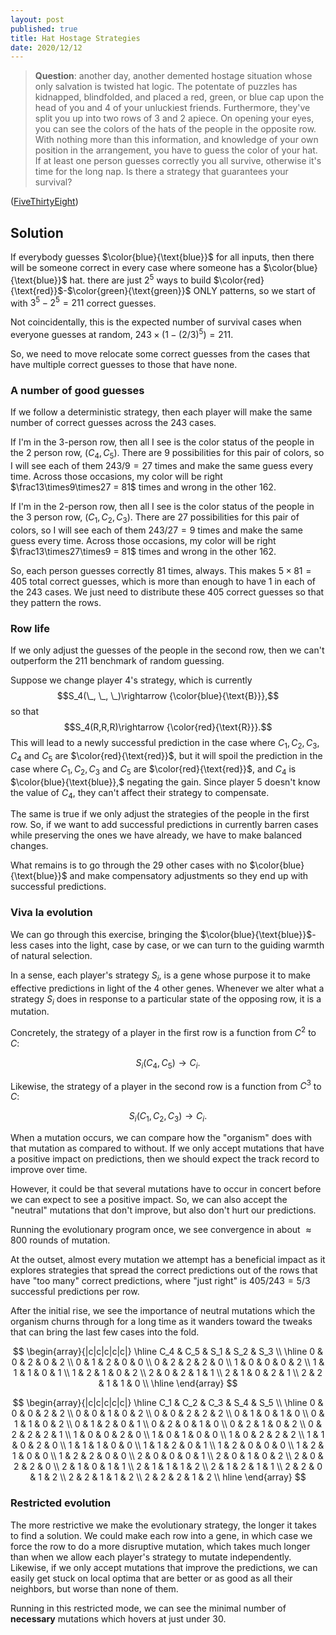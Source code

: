 ```yaml
---
layout: post
published: true
title: Hat Hostage Strategies
date: 2020/12/12
---
```


>**Question**: another day, another demented hostage situation whose only salvation is twisted hat logic. The potentate of puzzles has kidnapped, blindfolded, and placed a red, green, or blue cap upon the head of you and $4$ of your unluckiest friends. Furthermore, they've split you up into two rows of $3$ and $2$ apiece. On opening your eyes, you can see the colors of the hats of the people in the opposite row. With nothing more than this information, and knowledge of your own position in the arrangement, you have to guess the color of your hat. If at least one person guesses correctly you all survive, otherwise it's time for the long nap. Is there a strategy that guarantees your survival?

<!--more-->

([FiveThirtyEight](https://fivethirtyeight.com/features/how-high-can-you-count-with-menorah-math/))

## Solution

If everybody guesses $\color{blue}{\text{blue}}$ for all inputs, then there will be someone correct in every case where someone has a $\color{blue}{\text{blue}}$ hat. there are just $2^5$ ways to build $\color{red}{\text{red}}$-$\color{green}{\text{green}}$ ONLY patterns, so we start of with $3^5 - 2^5 = 211$ correct guesses.

Not coincidentally, this is the expected number of survival cases when everyone guesses at random, $243\times(1-(2/3)^5) = 211$.

So, we need to move relocate some correct guesses from the cases that have multiple correct guesses to those that have none. 

### A number of good guesses

If we follow a deterministic strategy, then each player will make the same number of correct guesses across the $243$ cases.

If I'm in the $3$-person row, then all I see is the color status of the people in the $2$ person row, $\left(C_4, C_5\right).$ There are $9$ possibilities for this pair of colors, so I will see each of them $243/9=27$ times and make the same guess every time. Across those occasions, my color will be right $\frac13\times9\times27 = 81$ times and wrong in the other $162.$

If I'm in the $2$-person row, then all I see is the color status of the people in the $3$ person row, $\left(C_1, C_2, C_3\right).$ There are $27$ possibilities for this pair of colors, so I will see each of them $243/27=9$ times and make the same guess every time. Across those occasions, my color will be right $\frac13\times27\times9 = 81$ times and wrong in the other $162.$

So, each person guesses correctly $81$ times, always. This makes $5\times81=405$ total correct guesses, which is more than enough to have $1$ in each of the $243$ cases. We just need to distribute these 405 correct guesses so that they pattern the rows.

### Row life

If we only adjust the guesses of the people in the second row, then we can't outperform the $211$ benchmark of random guessing. 

Suppose we change player $4$'s strategy, which is currently $$S_4(\_, \_, \_)\rightarrow {\color{blue}{\text{B}}},$$ so that $$S_4(R,R,R)\rightarrow {\color{red}{\text{R}}}.$$ This will lead to a newly successful prediction in the case where $C_1, C_2, C_3,$ $C_4$ and $C_5$ are $\color{red}{\text{red}}$, but it will spoil the prediction in the case where $C_1, C_2, C_3$ and $C_5$ are $\color{red}{\text{red}}$, and $C_4$ is $\color{blue}{\text{blue}},$ negating the gain. Since player $5$ doesn't know the value of $C_4,$ they can't affect their strategy to compensate.

The same is true if we only adjust the strategies of the people in the first row. So, if we want to add successful predictions in currently barren cases while preserving the ones we have already, we have to make balanced changes.

What remains is to go through the $29$ other cases with no $\color{blue}{\text{blue}}$ and make compensatory adjustments so they end up with successful predictions.

### Viva la evolution

We can go through this exercise, bringing the $\color{blue}{\text{blue}}$-less cases into the light, case by case, or we can turn to the guiding warmth of natural selection. 

In a sense, each player's strategy $S_i,$ is a gene whose purpose it to make effective predictions in light of the $4$ other genes. Whenever we alter what a strategy $S_i$ does in response to a particular state of the opposing row, it is a mutation. 

Concretely, the strategy of a player in the first row is a function from $C^2$ to $C$: 

$$S_i(C_4, C_5) \rightarrow C_i.$$ 

Likewise, the strategy of a player in the second row is a function from $C^3$ to $C$: 

$$S_i(C_1, C_2, C_3) \rightarrow C_i.$$

When a mutation occurs, we can compare how the "organism" does with that mutation as compared to without. If we only accept mutations that have a positive impact on predictions, then we should expect the track record to improve over time. 

However, it could be that several mutations have to occur in concert before we can expect to see a positive impact. So, we can also accept the "neutral" mutations that don't improve, but also don't hurt our predictions. 

Running the evolutionary program once, we see convergence in about $\approx 800$ rounds of mutation. 

At the outset, almost every mutation we attempt has a beneficial impact as it explores strategies that spread the correct predictions out of the rows that have "too many" correct predictions, where "just right" is $405/243 = 5/3$ successful predictions per row.

After the initial rise, we see the importance of neutral mutations which the organism churns through for a long time as it wanders toward the tweaks that can bring the last few cases into the fold. 

$$
\begin{array}{|c|c|c|c|c|} \hline
C_4 & C_5 & S_1 & S_2 & S_3 \\ \hline
0 & 0 & 2 & 0 & 2 \\
0 & 1 & 2 & 0 & 0 \\
0 & 2 & 2 & 2 & 0 \\
1 & 0 & 0 & 0 & 2 \\
1 & 1 & 1 & 0 & 1 \\
1 & 2 & 1 & 0 & 2 \\
2 & 0 & 2 & 1 & 1 \\
2 & 1 & 0 & 2 & 1 \\
2 & 2 & 1 & 1 & 0 \\ \hline
\end{array}
$$
 
$$
\begin{array}{|c|c|c|c|c|} \hline
C_1 & C_2 & C_3 & S_4 & S_5 \\ \hline
0 & 0 & 0 & 2 & 2 \\
0 & 0 & 1 & 0 & 2 \\ 
0 & 0 & 2 & 2 & 2 \\
0 & 1 & 0 & 1 & 0 \\
0 & 1 & 1 & 0 & 2 \\
0 & 1 & 2 & 0 & 1 \\
0 & 2 & 0 & 1 & 0 \\
0 & 2 & 1 & 0 & 2 \\
0 & 2 & 2 & 2 & 1 \\
1 & 0 & 0 & 2 & 0 \\
1 & 0 & 1 & 0 & 0 \\
1 & 0 & 2 & 2 & 2 \\
1 & 1 & 0 & 2 & 0 \\
1 & 1 & 1 & 0 & 0 \\
1 & 1 & 2 & 0 & 1 \\
1 & 2 & 0 & 0 & 0 \\
1 & 2 & 1 & 0 & 0 \\
1 & 2 & 2 & 0 & 0 \\
2 & 0 & 0 & 0 & 1 \\
2 & 0 & 1 & 0 & 2 \\
2 & 0 & 2 & 2 & 0 \\
2 & 1 & 0 & 1 & 1 \\
2 & 1 & 1 & 1 & 2 \\
2 & 1 & 2 & 1 & 1 \\
2 & 2 & 0 & 1 & 2 \\
2 & 2 & 1 & 1 & 2 \\
2 & 2 & 2 & 1 & 2 \\ hline
\end{array}
$$
 
 

### Restricted evolution

The more restrictive we make the evolutionary strategy, the longer it takes to find a solution. We could make each row into a gene, in which case we force the row to do a more disruptive mutation, which takes much longer than when we allow each player's strategy to mutate independently. Likewise, if we only accept mutations that improve the predictions, we can easily get stuck on local optima that are better or as good as all their neighbors, but worse than none of them. 

Running in this restricted mode, we can see the minimal number of **necessary** mutations which hovers at just under $30.$


<br>
